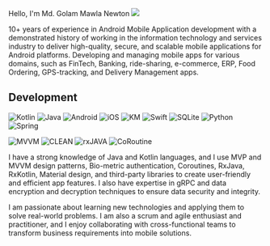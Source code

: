 Hello, I'm Md. Golam Mawla Newton <a href="https://linkedin.com/in/golammawla"><img src="https://img.shields.io/badge/linkedin-073026?logo=linkedin&color=1C1C1C&logoColor=white"/></a>

10+ years of experience in Android Mobile Application development with a demonstrated history of working in the information technology and services industry to deliver high-quality, secure, and scalable mobile applications for Android platforms. Developing and managing mobile apps for various domains, such as FinTech, Banking, ride-sharing, e-commerce, ERP, Food Ordering, GPS-tracking, and Delivery Management apps.

## Development
![Kotlin](https://img.shields.io/badge/Kotlin-073026?logo=kotlin&color=1C1C1C)
![Java](https://img.shields.io/badge/-JAVA-000?&logo=Java&logoColor=007396)
![Android](https://img.shields.io/badge/Android-073026?logo=Android&color=1C1C1C)
![iOS](https://img.shields.io/badge/iOS-073026?color=1C1C1C)
![KM](https://img.shields.io/badge/Kotlin_Multiplatform-073026?logo=Kotlin&color=1C1C1C)
![Swift](https://img.shields.io/badge/-Swift-000?&logo=Swift)
![SQLite](https://img.shields.io/badge/MySQL-073026?&logo=MySQL)
![Python](https://img.shields.io/badge/-Python-000?&logo=Python)
![Spring](https://img.shields.io/badge/-Spring-000?&logo=Spring)

![MVVM](https://img.shields.io/badge/MVVM-073026?color=1C1C1C)
![CLEAN](https://img.shields.io/badge/CLEAN_ARCHITECTURE-073026?logo=CLEAN_ARCHITECTURE)
![rxJAVA](https://img.shields.io/badge/rxJava-073026?logo=rxJava)
![CoRoutine](https://img.shields.io/badge/coRoutine-073026?color=1C1C1C)


I have a strong knowledge of Java and Kotlin languages, and I use MVP and MVVM design patterns, Bio-metric authentication, Coroutines, RxJava, RxKotlin, Material design, and third-party libraries to create user-friendly and efficient app features. I also have expertise in gRPC and data encryption and decryption techniques to ensure data security and integrity. 

I am passionate about learning new technologies and applying them to solve real-world problems. I am also a scrum and agile enthusiast and practitioner, and I enjoy collaborating with cross-functional teams to transform business requirements into mobile solutions.

##
